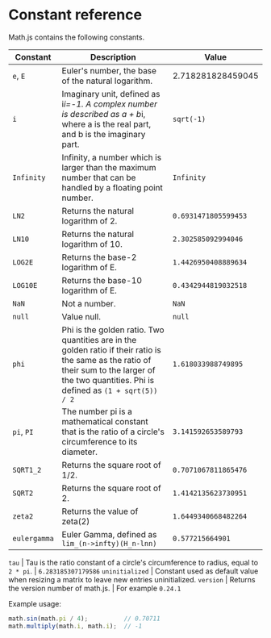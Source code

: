 # Constant reference

Math.js contains the following constants.

Constant        | Description | Value
--------------- | ----------- | -----
`e`, `E`        | Euler's number, the base of the natural logarithm. | 2.718281828459045
`i`             | Imaginary unit, defined as i*i=-1. A complex number is described as a + b*i, where a is the real part, and b is the imaginary part. | `sqrt(-1)`
`Infinity`      | Infinity, a number which is larger than the maximum number that can be handled by a floating point number. | `Infinity`
`LN2`           | Returns the natural logarithm of 2. | `0.6931471805599453`
`LN10`          | Returns the natural logarithm of 10. | `2.302585092994046`
`LOG2E`         | Returns the base-2 logarithm of E. | `1.4426950408889634`
`LOG10E`        | Returns the base-10 logarithm of E. | `0.4342944819032518`
`NaN`           | Not a number. | `NaN`
`null`          | Value null. | `null`
`phi`           | Phi is the golden ratio. Two quantities are in the golden ratio if their ratio is the same as the ratio of their sum to the larger of the two quantities. Phi is defined as `(1 + sqrt(5)) / 2` | `1.618033988749895`
`pi`, `PI`      | The number pi is a mathematical constant that is the ratio of a circle\'s circumference to its diameter. | `3.141592653589793`
`SQRT1_2`       | Returns the square root of 1/2. | `0.7071067811865476`
`SQRT2`         | Returns the square root of 2. | `1.4142135623730951`
`zeta2`         | Returns the value of zeta(2) | `1.6449340668482264`
`eulergamma`    | Euler Gamma, defined as `lim_(n->infty)(H_n-lnn)` | `0.577215664901`

`tau`           | Tau is the ratio constant of a circle\'s circumference to radius, equal to `2 * pi`. | `6.283185307179586`
`uninitialized` | Constant used as default value when resizing a matrix to leave new entries uninitialized.
`version`       | Returns the version number of math.js. | For example `0.24.1`

Example usage:

```js
math.sin(math.pi / 4);          // 0.70711
math.multiply(math.i, math.i);  // -1
```
